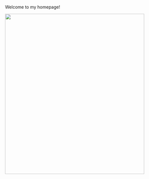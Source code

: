 Welcome to my homepage!

<img src="https://github.com/jrexmo/jrexmo.github.io/blob/main/photo_of_me.png" width="457" height="527" align = "left">



